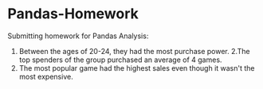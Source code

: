 # Pandas-Homework
Submitting homework for Pandas
Analysis:
  1. Between the ages of 20-24, they had the most purchase power.
  2.The top spenders of the group purchased an average of 4 games.
  3. The most popular game had the highest sales even though it wasn't the most expensive.
